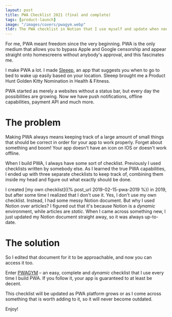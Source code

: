 ```yaml
---
layout: post
title: PWA Checklist 2021 (final and complete)
tags: [product-launch]
image: "/images/covers/pwagym.webp"
tldr: The PWA checklist in Notion that I use myself and update when needed. It's always up-to-date.
---
```


For me, PWA meant freedom since the very beginning. PWA is the only medium that allows you to bypass Apple and Google censorship and appear straight onto homescreens without anybody's approval, and this fascinates me.

I make PWA a lot. I made [Sleeep](https://www.producthunt.com/posts/sleeep), an app that suggests you when to go to bed to wake up easily based on your location. Sleeep brought me a Product Hunt Golden Kitty Nomination in Health & Fitness.

PWA started as merely a websites without a status bar, but every day the possibilities are growing. Now we have push notifications, offline capabilities, payment API and much more.

# The problem

Making PWA always means keeping track of a large amount of small things that should be correct in order for your app to work properly. Forget about something and boom! Your app doesn't have an icon on IOS or doesn't work offline.

When I build PWA, I always have some sort of checklist. Previously I used checklists written by somebody else. As I learned the true PWA capabilities, I ended up with three separate checklists to keep track of, combining them inside my head and figure out what exactly should be done.

I created [my own checklist]({% post_url 2019-02-15-pwa-2019 %}) in 2019, but after some time I realized that I don't use it. Yes, I don't use my own checklist. Instead, I had some messy Notion document. But why I used Notion over articles? I figured out that it's because Notion is a _dynamic_ environment, while articles are _static_. When I came across something new, I just updated my Notion document straight away, so it was always up-to-date.

# The solution

So I edited that document for it to be approachable, and now you can access it too.

Enter [PWAGYM](https://pwagym.com) – an easy, complete and _dynamic_ checklist that I use every time I build PWA. If you follow it, your app is guaranteed to at least be decent.

This checklist will be updated as PWA platform grows or as I come across something that is worth adding to it, so it will never become outdated.

Enjoy!
